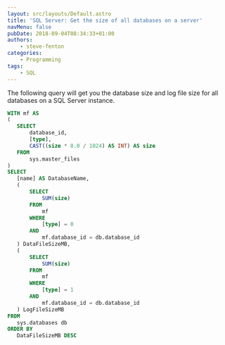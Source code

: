 ```yaml
---
layout: src/layouts/Default.astro
title: 'SQL Server: Get the size of all databases on a server'
navMenu: false
pubDate: 2018-09-04T08:34:33+01:00
authors:
    - steve-fenton
categories:
    - Programming
tags:
    - SQL
---
```


The following query will get you the database size and log file size for all databases on a SQL Server instance.

 ```sql
WITH mf AS
(
    SELECT
        database_id,
        [type],
        CAST((size * 8.0 / 1024) AS INT) AS size
    FROM
        sys.master_files
)
SELECT 
    [name] AS DatabaseName,
    (
        SELECT
            SUM(size)
        FROM
            mf
        WHERE
            [type] = 0
        AND
            mf.database_id = db.database_id
    ) DataFileSizeMB,
    (
        SELECT
            SUM(size)
        FROM
            mf
        WHERE
            [type] = 1
        AND
            mf.database_id = db.database_id
    ) LogFileSizeMB
FROM
    sys.databases db
ORDER BY
    DataFileSizeMB DESC
```
